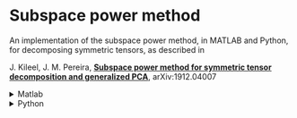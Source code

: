 # Subspace power method

An implementation of the subspace power method, in MATLAB and Python,
for decomposing symmetric tensors, as described in 

J. Kileel, J. M. Pereira,
[**Subspace power method for symmetric tensor
decomposition and generalized PCA**](
https://arxiv.org/abs/1912.04007), arXiv:1912.04007

<details> <summary>Matlab</font></summary>

### Installation

To install you just need to add
`current_path\` and `current_path\helper_functions\` to the MATLAB path

### Other packages

To compare performance with other tensor decomposition packages, 
and reproduce the results obtained in the paper, the users will have to install
and download external packages themselves. An exception to this is the implementation
of the FOOBI algorithm, from [**Fourth-Order Cumulant-Based Blind Identification
of Underdetermined Mixtures**](https://ieeexplore.ieee.org/document/4203062),
for which we did not find a MATLAB implementation,
and implemented ourselves. If you need assistance setting this up, you can
send an e-mail to [**jpereira@impa.br**](mailto:jpereira@impa.br).
A README for the installation of other packages may also be added in the future.

#### External tensor packages

- [**Tensor Toolbox**](http://www.tensortoolbox.org/)

- [**TensorLAB**](http://www.tensorlab.net/)

- [**GPCA-PDA**](http://www.vision.jhu.edu/gpca.htm)

- [**GPCA-Voting**](http://people.eecs.berkeley.edu/~yang/software/softwarepage.html)

</details>  
  
<details> <summary>Python</summary>

### Required Packages

  - `numpy`
  - `scipy`

### Optional Package
  - `numba`: This package provides a just-in-time pre-compiler that can considerably speed up SPM performance. It is used only if the numba package is installed.            
  
### Installation

To install you just need to copy the python files, and from SPM.py, import the method `subspace_power_method`.
Additional methods (such as `generate_lowrank_tensor`) are also available which can be useful for testing SPM.
  
</details>  
